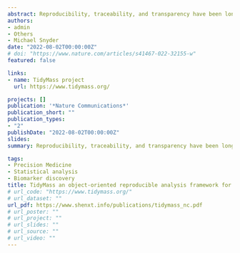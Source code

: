 ```yaml
---
abstract: Reproducibility, traceability, and transparency have been long-standing issues for metabolomics data analysis. Multiple tools have been developed, but limitations still exist. Here, we present the tidyMass project (https://www.tidymass.org/), a comprehensive R-based computational framework that can achieve the traceable, shareable, and reproducible workflow needs of data processing and analysis for LC-MS-based untargeted metabolomics. TidyMass is an ecosystem of R packages that share an underlying design philosophy, grammar, and data structure, which provides a comprehensive, reproducible, and object-oriented computational framework. The modular architecture makes tidyMass a highly flexible and extensible tool, which other users can improve and integrate with other tools to customize their own pipeline.
authors:
- admin
- Others
- Michael Snyder
date: "2022-08-02T00:00:00Z"
# doi: "https://www.nature.com/articles/s41467-022-32155-w"
featured: false

links:
- name: TidyMass project
  url: https://www.tidymass.org/

projects: []
publication: '*Nature Communications*'
publication_short: ""
publication_types: 
- "2"
publishDate: "2022-08-02T00:00:00Z"
slides: 
summary: Reproducibility, traceability, and transparency have been long-standing issues for metabolomics data analysis. Multiple tools have been developed, but limitations still exist. Here, we present the tidyMass project (https://www.tidymass.org/), a comprehensive R-based computational framework that can achieve the traceable, shareable, and reproducible workflow needs of data processing and analysis for LC-MS-based untargeted metabolomics. TidyMass is an ecosystem of R packages that share an underlying design philosophy, grammar, and data structure, which provides a comprehensive, reproducible, and object-oriented computational framework. The modular architecture makes tidyMass a highly flexible and extensible tool, which other users can improve and integrate with other tools to customize their own pipeline.

tags:
- Precision Medicine 
- Statistical analysis
- Biomarker discovery
title: TidyMass an object-oriented reproducible analysis framework for LC–MS data profiling
# url_code: "https://www.tidymass.org/"
# url_dataset: ""
url_pdf: https://www.shenxt.info/publications/tidymass_nc.pdf
# url_poster: ""
# url_project: ""
# url_slides: ""
# url_source: ""
# url_video: ""
---
```



